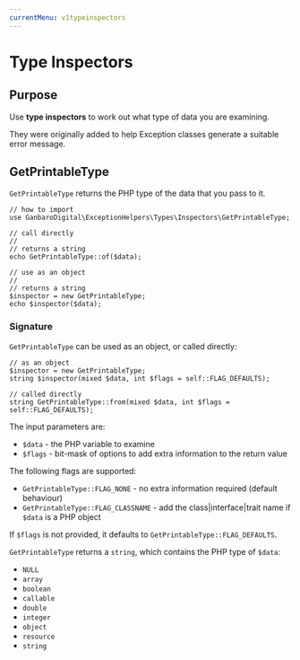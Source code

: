 ```yaml
---
currentMenu: v1typeinspectors
---
```


# Type Inspectors

## Purpose

Use __type inspectors__ to work out what type of data you are examining.

They were originally added to help Exception classes generate a suitable error message.

## GetPrintableType

`GetPrintableType` returns the PHP type of the data that you pass to it.

    // how to import
    use GanbaroDigital\ExceptionHelpers\Types\Inspectors\GetPrintableType;

    // call directly
    //
    // returns a string
    echo GetPrintableType::of($data);

    // use as an object
    //
    // returns a string
    $inspector = new GetPrintableType;
    echo $inspector($data);

### Signature

`GetPrintableType` can be used as an object, or called directly:

    // as an object
    $inspector = new GetPrintableType;
    string $inspector(mixed $data, int $flags = self::FLAG_DEFAULTS);

    // called directly
    string GetPrintableType::from(mixed $data, int $flags = self::FLAG_DEFAULTS);

The input parameters are:

* `$data` - the PHP variable to examine
* `$flags` - bit-mask of options to add extra information to the return value

The following flags are supported:

* `GetPrintableType::FLAG_NONE` - no extra information required (default behaviour)
* `GetPrintableType::FLAG_CLASSNAME` - add the class|interface|trait name if `$data` is a PHP object

If `$flags` is not provided, it defaults to `GetPrintableType::FLAG_DEFAULTS`.

`GetPrintableType` returns a `string`, which contains the PHP type of `$data`:

* `NULL`
* `array`
* `boolean`
* `callable`
* `double`
* `integer`
* `object`
* `resource`
* `string`
